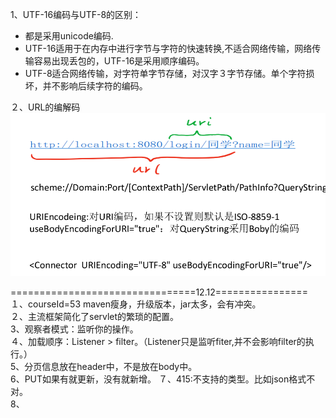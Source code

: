 1、UTF-16编码与UTF-8的区别：
- 都是采用unicode编码.
- UTF-16适用于在内存中进行字节与字符的快速转换,不适合网络传输，网络传输容易出现丢包的，UTF-16是采用顺序编码。
- UTF-8适合网络传输，对字符单字节存储，对汉字３字节存储。单个字符损坏，并不影响后续字符的编码。  

２、URL的编解码
<img src="servlet1.png"/>

================================12.12================  
１、courseId=53 maven瘦身，升级版本，jar太多，会有冲突。  
２、主流框架简化了servlet的繁琐的配置。  
3、观察者模式：监听你的操作。  
４、加载顺序：Listener > filter。（Listener只是监听fiter,并不会影响filter的执行。）  
5、分页信息放在header中，不是放在body中。  
6、PUT如果有就更新，没有就新增。
７、415:不支持的类型。比如json格式不对。  
8、
